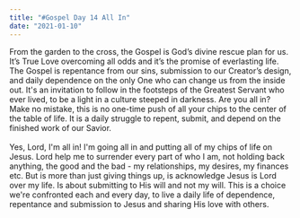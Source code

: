 ```yaml
---
title: "#Gospel Day 14 All In"
date: "2021-01-10"
---
```


From the garden to the cross, the Gospel is God’s divine rescue plan for us. It’s True Love overcoming all odds and it’s the promise of everlasting life. The Gospel is repentance from our sins, submission to our Creator’s design, and daily dependence on the only One who can change us from the inside out. It's an invitation to follow in the footsteps of the Greatest Servant who ever lived, to be a light in a culture steeped in darkness. Are you all in?  Make no mistake, this is no one-time push of all your chips to the center of the table of life. It is a daily struggle to repent, submit, and depend on the finished work of our Savior. 
<br />  
Yes, Lord, I'm all in! I'm going all in and putting all of my chips of life on Jesus. Lord help me to surrender every part of who I am, not holding back anything, the good and the bad - my relationships, my desires, my finances etc. But is more than just giving things up, is acknowledge Jesus is Lord over my life. Is about submitting to His will and not my will. This is a choice we're confronted each and every day, to live a daily life of dependence, repentance and submission to Jesus and sharing His love with others.